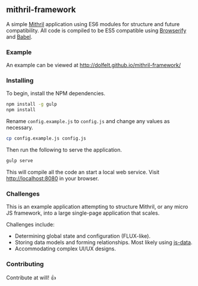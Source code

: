 ## mithril-framework

A simple [Mithril](https://lhorie.github.io/mithril/) application using ES6
modules for structure and future compatibility. All code is compiled to be ES5
compatible using [Browserify](http://browserify.org/) and
[Babel](https://babeljs.io/).

### Example

An example can be viewed at http://dolfelt.github.io/mithril-framework/

### Installing

To begin, install the NPM dependencies.

```bash
npm install -g gulp
npm install
```

Rename `config.example.js` to `config.js` and change any values as necessary.
```bash
cp config.example.js config.js
```

Then run the following to serve the application.

```bash
gulp serve
```

This will compile all the code an start a local web service. Visit [http://localhost:8080](http://localhost:8080) in your browser.

### Challenges

This is an example application attempting to structure Mithril, or any micro JS framework, into a large single-page application that scales.

Challenges include:
* Determining global state and configuration (FLUX-like).
* Storing data models and forming relationships. Most likely using [js-data](http://www.js-data.io/).
* Accommodating complex UI/UX designs.

### Contributing

Contribute at will! :+1:
